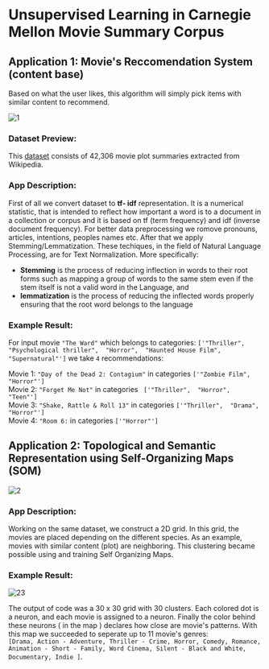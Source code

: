 # Unsupervised Learning in Carnegie Mellon Movie Summary Corpus

## Application 1: Movie's Reccomendation System (content base)
Based on what the user likes, this algorithm will simply pick items with similar content to recommend.

![1](https://user-images.githubusercontent.com/50829499/111079177-78053200-8501-11eb-90ac-2dbb8ec48a15.png)
### Dataset Preview:

This [dataset](http://www.cs.cmu.edu/~ark/personas/) consists of 42,306 movie plot summaries extracted from Wikipedia. 

### App Description:

First of all we convert dataset to **tf- idf** representation. It is a numerical statistic, that is intended to reflect how important a word is to 
a document in a collection or corpus and it is based on tf (term frequency) and idf (inverse document frequency). For better data preprocessing we romove pronouns, articles, intentions, peoples names etc. 
After that we apply Stemming/Lemmatization. These techiques, in the field of Natural Language Processing, are for Text Normalization. More specifically:
* **Stemming** is the process of reducing inflection in words 
to their root forms such as mapping a group of words to the same stem even if the stem itself is not a valid word in the Language, and  
 * **lemmatization** is the process of reducing the inflected words properly ensuring that the root word belongs to the language

### Example Result:

For input movie `"The Ward"` which belongs to categories: `['"Thriller",  "Psychological thriller",  "Horror",  "Haunted House Film",  "Supernatural"']` we take `4` recommendations:

Movie 1: `"Day of the Dead 2: Contagium"` in categories `['"Zombie Film",  "Horror"']` <br/>
Movie 2: `"Forget Me Not"` in categories ` ['"Thriller",  "Horror",  "Teen"']` <br/>
Movie 3: `"Shake, Rattle & Roll 13"` in categories `['"Thriller",  "Drama",  "Horror"']` <br/>
Movie 4: `"Room 6:` in categories `['"Horror"']` <br/>


## Application 2: Topological and Semantic Representation using Self-Organizing Maps (SOM)

![2](https://user-images.githubusercontent.com/50829499/111079324-3923ac00-8502-11eb-95c4-4abf6575fb10.jpg)

### App Description:

Working on the same dataset, we construct a 2D grid. In this grid, the movies are placed depending on the different species. As an example, movies with 
similar content (plot) are neighboring. This clustering became possible using and training Self Organizing Maps.

### Example Result:

![23](https://user-images.githubusercontent.com/50829499/111312056-984f0100-8667-11eb-8465-2eee348fd664.png)

The output of code was a 30 x 30 grid with 30 clusters. Each colored dot is a neuron, and each movie is assigned to a neuron. Finally the color behind these neurons ( in the map ) declares how close are movie's patterns. With this map we succeeded to seperate up to 11 movie's genres: <br/> 
`[Drama, Action - Adventure, Thriller - Crime, Horror, Comedy, Romance, Animation - Short - Family, Word Cinema, Silent - Black and White, Documentary, Indie ]`.


